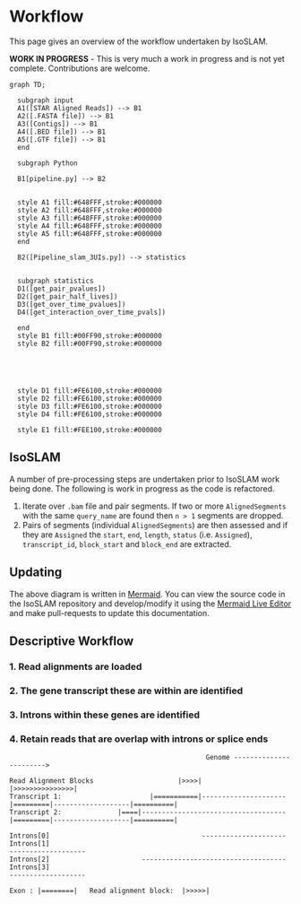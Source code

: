 # Workflow

This page gives an overview of the workflow undertaken by IsoSLAM.

**WORK IN PROGRESS** - This is very much a work in progress and is not yet complete. Contributions are welcome.

```{mermaid}
graph TD;

  subgraph input
  A1([STAR Aligned Reads]) --> B1
  A2([.FASTA file]) --> B1
  A3([Contigs]) --> B1
  A4([.BED file]) --> B1
  A5([.GTF file]) --> B1
  end

  subgraph Python

  B1[pipeline.py] --> B2


  style A1 fill:#648FFF,stroke:#000000
  style A2 fill:#648FFF,stroke:#000000
  style A3 fill:#648FFF,stroke:#000000
  style A4 fill:#648FFF,stroke:#000000
  style A5 fill:#648FFF,stroke:#000000
  end

  B2([Pipeline_slam_3UIs.py]) --> statistics


  subgraph statistics
  D1([get_pair_pvalues])
  D2([get_pair_half_lives])
  D3([get_over_time_pvalues])
  D4([get_interaction_over_time_pvals])

  end
  style B1 fill:#00FF90,stroke:#000000
  style B2 fill:#00FF90,stroke:#000000





  style D1 fill:#FE6100,stroke:#000000
  style D2 fill:#FE6100,stroke:#000000
  style D3 fill:#FE6100,stroke:#000000
  style D4 fill:#FE6100,stroke:#000000

  style E1 fill:#FEE100,stroke:#000000

```

## IsoSLAM

A number of pre-processing steps are undertaken prior to IsoSLAM work being done. The following is work in progress as
the code is refactored.

1. Iterate over `.bam` file and pair segments. If two or more `AlignedSegments` with the same `query_name` are found
   then `n > 1` segments are dropped.
2. Pairs of segments (individual `AlignedSegments`) are then assessed and if they are `Assigned` the `start`, `end`,
   `length`, `status` (i.e. `Assigned`), `transcript_id`, `block_start` and `block_end` are extracted.

## Updating

The above diagram is written in [Mermaid][mermaid]. You can view the source code in the IsoSLAM repository and
develop/modify it using the [Mermaid Live Editor][mermaid-live] and make pull-requests to update this documentation.

[mermaid]: https://mermaid.js.org/
[mermaid-live]: https://mermaid.live

## Descriptive Workflow

<!-- markdownlint-disable MD033 -->
<style>
body {
    counter-reset: h3counter;
}
h3 {
    counter-increment: h3counter;
}
h3:before {
    content: counter(h3counter) ". ";
}
</style>

### Read alignments are loaded

### The gene transcript these are within are identified

### Introns within these genes are identified

### Retain reads that are overlap with introns or splice ends

```text
                                                 Genome ----------------------->

Read Alignment Blocks                     |>>>>|                     |>>>>>>>>>>>>>>>|
Transcript 1:                      |===========|---------------------|=========|-------------------|==========|
Transcript 2:              |====|------------------------------------|=========|-------------------|==========|

Introns[0]                                      ---------------------
Introns[1]                                                                      -------------------
Introns[2]                       ------------------------------------
Introns[3]                                                                      -------------------

Exon : |========|   Read alignment block:  |>>>>>|
```
